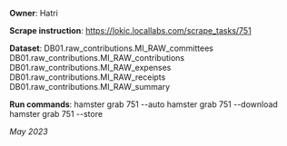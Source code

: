 **Owner**: Hatri
 
**Scrape instruction**: https://lokic.locallabs.com/scrape_tasks/751

**Dataset**: 	DB01.raw_contributions.MI_RAW_committees
		DB01.raw_contributions.MI_RAW_contributions
		DB01.raw_contributions.MI_RAW_expenses
		DB01.raw_contributions.MI_RAW_receipts
		DB01.raw_contributions.MI_RAW_summary

**Run commands**:	hamster grab 751 --auto
			hamster grab 751 --download
			hamster grab 751 --store

_May 2023_
